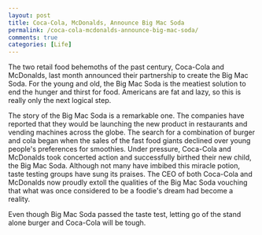 ```yaml
---
layout: post
title: Coca-Cola, McDonalds, Announce Big Mac Soda
permalink: /coca-cola-mcdonalds-announce-big-mac-soda/
comments: true
categories: [Life]
---
```

The two retail food behemoths of the past century, Coca-Cola and McDonalds, last month announced their partnership to create the Big Mac Soda. For the young and old, the Big Mac Soda is the meatiest solution to end the hunger and thirst for food. Americans are fat and lazy, so this is really only the next logical step.

The story of the Big Mac Soda is a remarkable one. The companies have reported that they would be launching the new product in restaurants and vending machines across the globe. The search for a combination of burger and cola began when the sales of the fast food giants declined over young people's preferences for smoothies. Under pressure, Coca-Cola and McDonalds took concerted action and successfully birthed their new child, the Big Mac Soda. Although not many have imbibed this miracle potion, taste testing groups have sung its praises. The CEO of both Coca-Cola and McDonalds now proudly extoll the qualities of the Big Mac Soda vouching that what was once considered to be a foodie's dream had become a reality.

Even though Big Mac Soda passed the taste test, letting go of the stand alone burger and Coca-Cola will be tough.
